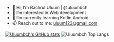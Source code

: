 - 👋 Hi, I’m Bachrul Uluum | @uluumbch
- 👀 I’m interested in Web development
- 🌱 I’m currently learning Kotlin Android
- 📫 Reach out to me: uluum123@gmail.com


[![Uluumbch's GitHub stats](https://github-readme-stats.vercel.app/api?username=uluumbch&theme=tokyonight&show_icons=true)](https://github.com/anuraghazra/github-readme-stats)     ![Uluumbch Top Langs](https://github-readme-stats.vercel.app/api/top-langs/?username=uluumbch&layout=compact&theme=tokyonight)


<!---
uluumbch/uluumbch is a ✨ special ✨ repository because its `README.md` (this file) appears on your GitHub profile.
You can click the Preview link to take a look at your changes.
--->
